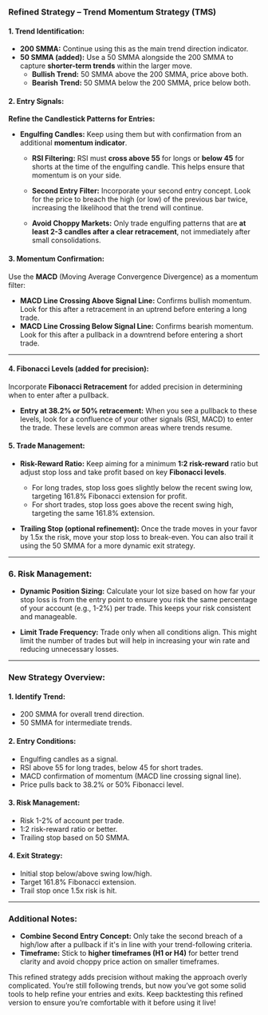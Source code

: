 ﻿### **Refined Strategy – Trend Momentum Strategy (TMS)**

#### **1. Trend Identification:**

-   **200 SMMA:** Continue using this as the main trend direction indicator.
-   **50 SMMA (added):** Use a 50 SMMA alongside the 200 SMMA to capture **shorter-term trends** within the larger move.
    -   **Bullish Trend:** 50 SMMA above the 200 SMMA, price above both.
    -   **Bearish Trend:** 50 SMMA below the 200 SMMA, price below both.

#### **2. Entry Signals:**

**Refine the Candlestick Patterns for Entries:**

-   **Engulfing Candles:** Keep using them but with confirmation from an additional **momentum indicator**.
    -   **RSI Filtering:** RSI must **cross above 55** for longs or **below 45** for shorts at the time of the engulfing candle. This helps ensure that momentum is on your side.
        
    -   **Second Entry Filter:** Incorporate your second entry concept. Look for the price to breach the high (or low) of the previous bar twice, increasing the likelihood that the trend will continue.
        
    -   **Avoid Choppy Markets:** Only trade engulfing patterns that are **at least 2-3 candles after a clear retracement**, not immediately after small consolidations.
        

#### **3. Momentum Confirmation:**

Use the **MACD** (Moving Average Convergence Divergence) as a momentum filter:

-   **MACD Line Crossing Above Signal Line:** Confirms bullish momentum. Look for this after a retracement in an uptrend before entering a long trade.
-   **MACD Line Crossing Below Signal Line:** Confirms bearish momentum. Look for this after a pullback in a downtrend before entering a short trade.

----------

#### **4. Fibonacci Levels (added for precision):**

Incorporate **Fibonacci Retracement** for added precision in determining when to enter after a pullback.

-   **Entry at 38.2% or 50% retracement:** When you see a pullback to these levels, look for a confluence of your other signals (RSI, MACD) to enter the trade. These levels are common areas where trends resume.

#### **5. Trade Management:**

-   **Risk-Reward Ratio:** Keep aiming for a minimum **1:2 risk-reward** ratio but adjust stop loss and take profit based on key **Fibonacci levels**.
    
    -   For long trades, stop loss goes slightly below the recent swing low, targeting 161.8% Fibonacci extension for profit.
    -   For short trades, stop loss goes above the recent swing high, targeting the same 161.8% extension.
-   **Trailing Stop (optional refinement):** Once the trade moves in your favor by 1.5x the risk, move your stop loss to break-even. You can also trail it using the 50 SMMA for a more dynamic exit strategy.
    

----------

### **6. Risk Management:**

-   **Dynamic Position Sizing:** Calculate your lot size based on how far your stop loss is from the entry point to ensure you risk the same percentage of your account (e.g., 1-2%) per trade. This keeps your risk consistent and manageable.
    
-   **Limit Trade Frequency:** Trade only when all conditions align. This might limit the number of trades but will help in increasing your win rate and reducing unnecessary losses.
    

----------

### **New Strategy Overview:**

#### **1. Identify Trend:**

-   200 SMMA for overall trend direction.
-   50 SMMA for intermediate trends.

#### **2. Entry Conditions:**

-   Engulfing candles as a signal.
-   RSI above 55 for long trades, below 45 for short trades.
-   MACD confirmation of momentum (MACD line crossing signal line).
-   Price pulls back to 38.2% or 50% Fibonacci level.

#### **3. Risk Management:**

-   Risk 1-2% of account per trade.
-   1:2 risk-reward ratio or better.
-   Trailing stop based on 50 SMMA.

#### **4. Exit Strategy:**

-   Initial stop below/above swing low/high.
-   Target 161.8% Fibonacci extension.
-   Trail stop once 1.5x risk is hit.

----------

### **Additional Notes:**

-   **Combine Second Entry Concept:** Only take the second breach of a high/low after a pullback if it's in line with your trend-following criteria.
-   **Timeframe:** Stick to **higher timeframes (H1 or H4)** for better trend clarity and avoid choppy price action on smaller timeframes.

This refined strategy adds precision without making the approach overly complicated. You’re still following trends, but now you’ve got some solid tools to help refine your entries and exits. Keep backtesting this refined version to ensure you’re comfortable with it before using it live!
